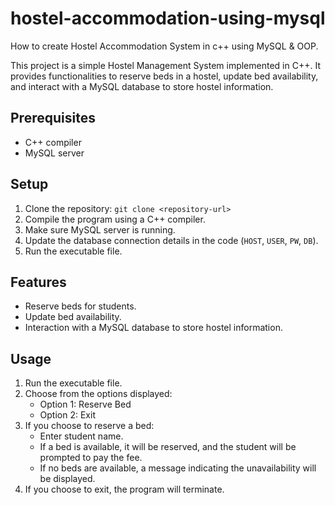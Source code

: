 # hostel-accommodation-using-mysql
How to create Hostel Accommodation System in c++ using MySQL & OOP.

This project is a simple Hostel Management System implemented in C++. It provides functionalities to reserve beds in a hostel, update bed availability, and interact with a MySQL database to store hostel information.

## Prerequisites
- C++ compiler
- MySQL server

## Setup
1. Clone the repository: `git clone <repository-url>`
2. Compile the program using a C++ compiler.
3. Make sure MySQL server is running.
4. Update the database connection details in the code (`HOST`, `USER`, `PW`, `DB`).
5. Run the executable file.

## Features
- Reserve beds for students.
- Update bed availability.
- Interaction with a MySQL database to store hostel information.

## Usage
1. Run the executable file.
2. Choose from the options displayed:
    - Option 1: Reserve Bed
    - Option 2: Exit
3. If you choose to reserve a bed:
    - Enter student name.
    - If a bed is available, it will be reserved, and the student will be prompted to pay the fee.
    - If no beds are available, a message indicating the unavailability will be displayed.
4. If you choose to exit, the program will terminate.
